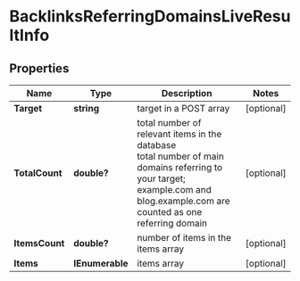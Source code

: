 # BacklinksReferringDomainsLiveResultInfo


## Properties

| Name | Type | Description | Notes |
|------------ | ------------- | ------------- | -------------|
**Target** | **string** | target in a POST array |[optional]|
**TotalCount** | **double?** | total number of relevant items in the database<br>total number of main domains referring to your target;<br>example.com and blog.example.com are counted as one referring domain |[optional]|
**ItemsCount** | **double?** | number of items in the items array |[optional]|
**Items** | **IEnumerable<BacklinksReferringDomainsLiveItem>** | items array |[optional]|